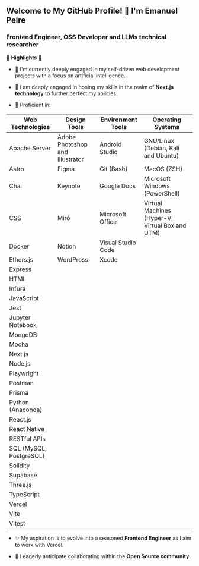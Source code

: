 ## Welcome to My GitHub Profile! 👋 I'm Emanuel Peire

### Frontend Engineer, OSS Developer and LLMs technical researcher

🚀 **Highlights** 🚀

- 🔭 I'm currently deeply engaged in my self-driven web development projects with a focus on artificial intelligence.

- 🌱 I am deeply engaged in honing my skills in the realm of **Next.js technology** to further perfect my abilities.

- 🧠 Proficient in:

| **Web Technologies**        | **Design Tools**                         | **Environment Tools**                 | **Operating Systems**                                |
|-----------------------------|------------------------------------------|---------------------------------------|------------------------------------------------------|
| Apache Server               | Adobe Photoshop and Illustrator          | Android Studio                        | GNU/Linux (Debian, Kali and Ubuntu)                  |
| Astro                       | Figma                                    | Git (Bash)                            | MacOS (ZSH)                                          |
| Chai                        | Keynote                                  | Google Docs                           | Microsoft Windows (PowerShell)                       |
| CSS                         | Miró                                     | Microsoft Office                      | Virtual Machines (Hyper-V, Virtual Box and UTM)      |
| Docker                      | Notion                                   | Visual Studio Code                    |                                                      |
| Ethers.js                   | WordPress                                | Xcode                                 |                                                      |
| Express                     |                                          |                                       |                                                      |
| HTML                        |                                          |                                       |                                                      |
| Infura                      |                                          |                                       |                                                      |
| JavaScript                  |                                          |                                       |                                                      |
| Jest                        |                                          |                                       |                                                      |
| Jupyter Notebook            |                                          |                                       |                                                      |
| MongoDB                     |                                          |                                       |                                                      |
| Mocha                       |                                          |                                       |                                                      |
| Next.js                     |                                          |                                       |                                                      |
| Node.js                     |                                          |                                       |                                                      |
| Playwright                  |                                          |                                       |                                                      |
| Postman                     |                                          |                                       |                                                      |
| Prisma                      |                                          |                                       |                                                      |
| Python (Anaconda)           |                                          |                                       |                                                      |
| React.js                    |                                          |                                       |                                                      |
| React Native                |                                          |                                       |                                                      |
| RESTful APIs                |                                          |                                       |                                                      |
| SQL (MySQL, PostgreSQL)     |                                          |                                       |                                                      |
| Solidity                    |                                          |                                       |                                                      |
| Supabase                    |                                          |                                       |                                                      |
| Three.js                    |                                          |                                       |                                                      |
| TypeScript                  |                                          |                                       |                                                      |
| Vercel                      |                                          |                                       |                                                      |
| Vite                        |                                          |                                       |                                                      |
| Vitest                      |                                          |                                       |                                                      |

- ✨ My aspiration is to evolve into a seasoned **Frontend Engineer** as I aim to work with Vercel.

- 👯 I eagerly anticipate collaborating within the **Open Source community**.
